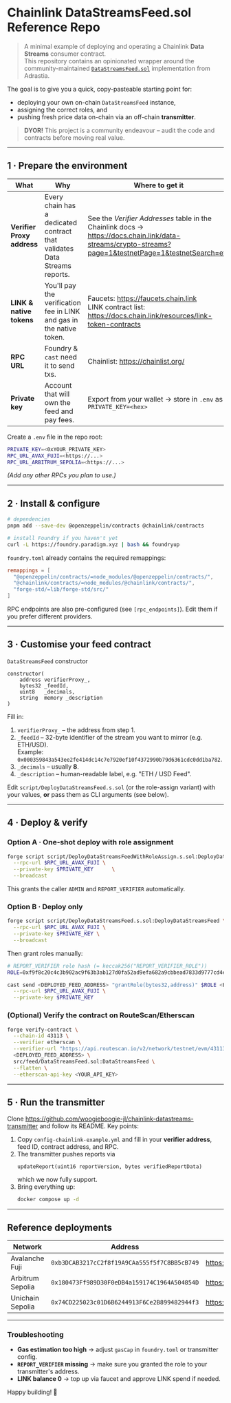 # Chainlink **DataStreamsFeed.sol** Reference Repo

> A minimal example of deploying and operating a Chainlink **Data Streams** consumer contract.  
> This repository contains an opinionated wrapper around the community-maintained
> [`DataStreamsFeed.sol`](src/feed/DataStreamsFeed.sol) implementation from
> Adrastia.

The goal is to give you a quick, copy-pasteable starting point for:

* deploying your own on-chain `DataStreamsFeed` instance,
* assigning the correct roles, and
* pushing fresh price data on-chain via an off-chain **transmitter**.

> **DYOR!**
> This project is a community endeavour – audit the code and contracts before
> moving real value.

---

## 1&nbsp;· Prepare the environment

| What | Why | Where to get it |
|------|-----|-----------------|
| **Verifier Proxy address** | Every chain has a dedicated contract that validates Data Streams reports. | See the *Verifier Addresses* table in the Chainlink docs → <https://docs.chain.link/data-streams/crypto-streams?page=1&testnetPage=1&testnetSearch=eth> |
| **LINK & native tokens**   | You'll pay the verification fee in LINK and gas in the native token. | Faucets: <https://faucets.chain.link><br>LINK contract list: <https://docs.chain.link/resources/link-token-contracts> |
| **RPC URL**                | Foundry & `cast` need it to send txs. | Chainlist: <https://chainlist.org/> |
| **Private key**            | Account that will own the feed and pay fees. | Export from your wallet → store in `.env` as `PRIVATE_KEY=<hex>` |

Create a `.env` file in the repo root:

```bash
PRIVATE_KEY=<0xYOUR_PRIVATE_KEY>
RPC_URL_AVAX_FUJI=<https://...>
RPC_URL_ARBITRUM_SEPOLIA=<https://...>
```

*(Add any other RPCs you plan to use.)*

---

## 2&nbsp;· Install & configure

```bash
# dependencies
pnpm add --save-dev @openzeppelin/contracts @chainlink/contracts

# install Foundry if you haven't yet
curl -L https://foundry.paradigm.xyz | bash && foundryup
```

`foundry.toml` already contains the required remappings:

```toml
remappings = [
  "@openzeppelin/contracts/=node_modules/@openzeppelin/contracts/",
  "@chainlink/contracts/=node_modules/@chainlink/contracts/",
  "forge-std/=lib/forge-std/src/"
]
```

RPC endpoints are also pre-configured (see `[rpc_endpoints]`).  Edit them if you
prefer different providers.

---

## 3&nbsp;· Customise your feed contract

`DataStreamsFeed` constructor
```solidity
constructor(
    address verifierProxy_,
    bytes32 _feedId,
    uint8   _decimals,
    string  memory _description
)
```

Fill in:

1. `verifierProxy_` – the address from step 1.
2. `_feedId` – 32-byte identifier of the stream you want to mirror (e.g. ETH/USD).  
   Example: `0x000359843a543ee2fe414dc14c7e7920ef10f4372990b79d6361cdc0dd1ba782`.
3. `_decimals` – usually **8**.
4. `_description` – human-readable label, e.g. "ETH / USD Feed".

Edit `script/DeployDataStreamsFeed.s.sol` (or the role-assign variant) with your
values, **or** pass them as CLI arguments (see below).

---

## 4&nbsp;· Deploy & verify

### Option A · One-shot deploy **with** role assignment

```bash
forge script script/DeployDataStreamsFeedWithRoleAssign.s.sol:DeployDataStreamsFeedWithRoleAssign \
  --rpc-url $RPC_URL_AVAX_FUJI \
  --private-key $PRIVATE_KEY      \
  --broadcast
```

This grants the caller `ADMIN` and `REPORT_VERIFIER` automatically.

### Option B · Deploy only

```bash
forge script script/DeployDataStreamsFeed.s.sol:DeployDataStreamsFeed \
  --rpc-url $RPC_URL_AVAX_FUJI \
  --private-key $PRIVATE_KEY \
  --broadcast
```

Then grant roles manually:

```bash
# REPORT_VERIFIER role hash (= keccak256("REPORT_VERIFIER_ROLE"))
ROLE=0xf9f8c20c4c3b902ac9f63b3ab127d0fa52ad9efa682a9cbbead7833d9777cd4e

cast send <DEPLOYED_FEED_ADDRESS> "grantRole(bytes32,address)" $ROLE <EOA_ADDRESS> \
  --rpc-url $RPC_URL_AVAX_FUJI \
  --private-key $PRIVATE_KEY
```

### (Optional) Verify the contract on RouteScan/Etherscan

```bash
forge verify-contract \
  --chain-id 43113 \
  --verifier etherscan \
  --verifier-url "https://api.routescan.io/v2/network/testnet/evm/43113/etherscan/api" \
  <DEPLOYED_FEED_ADDRESS> \
  src/feed/DataStreamsFeed.sol:DataStreamsFeed \
  --flatten \
  --etherscan-api-key <YOUR_API_KEY>
```

---

## 5&nbsp;· Run the transmitter

Clone <https://github.com/woogieboogie-jl/chainlink-datastreams-transmitter> and
follow its README.  Key points:

1. Copy `config-chainlink-example.yml` and fill in your **verifier address**,
   feed ID, contract address, and RPC.
2. The transmitter pushes reports via
   ```solidity
   updateReport(uint16 reportVersion, bytes verifiedReportData)
   ```
   which we now fully support.
3. Bring everything up:
   ```bash
   docker compose up -d
   ```

---

## Reference deployments

| Network | Address | Explorer |
|---------|---------|----------|
| Avalanche Fuji | `0xb3DCAB3217cC2f8f19A9CAa555f5f7C8BB5cB749` | <https://testnet.snowtrace.io/address/0xb3DCAB3217cC2f8f19A9CAa555f5f7C8BB5cB749> |
| Arbitrum Sepolia | `0x180473Ff989D30F0eDB4a159174C1964A504854D` | <https://testnet.routescan.io/address/0x180473Ff989D30F0eDB4a159174C1964A504854D/contract/421614/code> |
| Unichain Sepolia | `0x74CD225023c01D6B6244913F6Ce2B899482944f3` | <https://testnet.routescan.io/address/0x74CD225023c01D6B6244913F6Ce2B899482944f3/contract/1301/code> |

---

### Troubleshooting

* **Gas estimation too high** → adjust `gasCap` in `foundry.toml` or transmitter config.
* **`REPORT_VERIFIER` missing** → make sure you granted the role to your
  transmitter's address.
* **LINK balance 0** → top up via faucet and approve LINK spend if needed.

Happy building! 🚀
